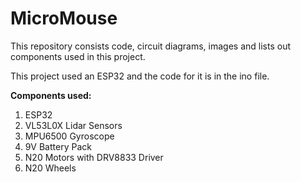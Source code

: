 # MicroMouse
This repository consists code, circuit diagrams, images and lists out components used in this project. 

This project used an ESP32 and the code for it is in the ino file.


**Components used:**
1) ESP32
2) VL53L0X Lidar Sensors
3) MPU6500 Gyroscope
4) 9V Battery Pack
5) N20 Motors with DRV8833 Driver
6) N20 Wheels

